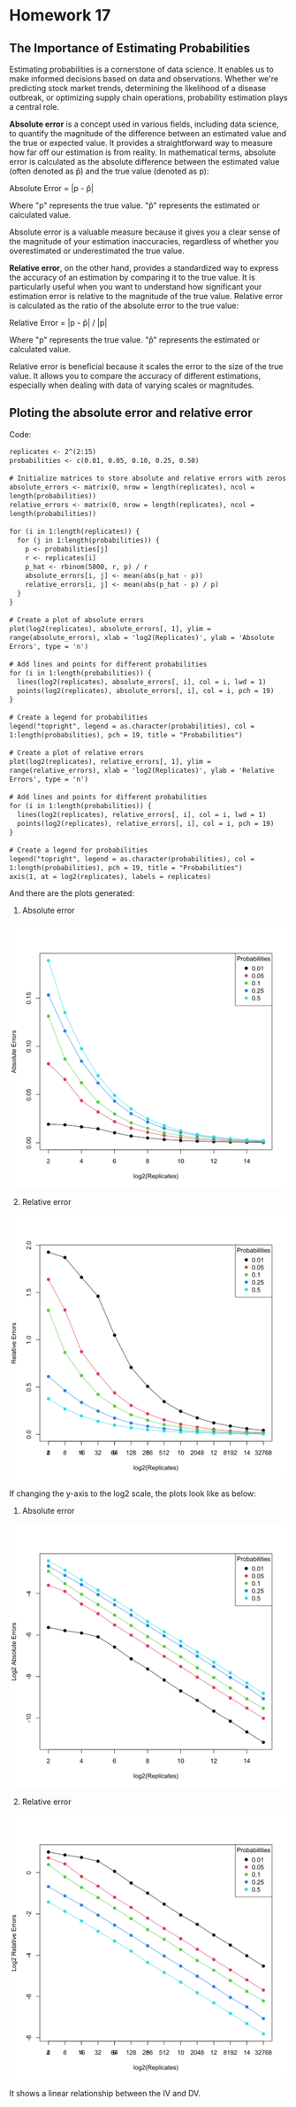 # Homework 17
## The Importance of Estimating Probabilities

Estimating probabilities is a cornerstone of data science. It enables us to make informed decisions based on data and observations. Whether we're predicting stock market trends, determining the likelihood of a disease outbreak, or optimizing supply chain operations, probability estimation plays a central role.

**Absolute error** is a concept used in various fields, including data science, to quantify the magnitude of the difference between an estimated value and the true or expected value. It provides a straightforward way to measure how far off our estimation is from reality. In mathematical terms, absolute error is calculated as the absolute difference between the estimated value (often denoted as p̂) and the true value (denoted as p):

Absolute Error = |p - p̂|

Where "p" represents the true value.
"p̂" represents the estimated or calculated value.

Absolute error is a valuable measure because it gives you a clear sense of the magnitude of your estimation inaccuracies, regardless of whether you overestimated or underestimated the true value.

**Relative error**, on the other hand, provides a standardized way to express the accuracy of an estimation by comparing it to the true value. It is particularly useful when you want to understand how significant your estimation error is relative to the magnitude of the true value. Relative error is calculated as the ratio of the absolute error to the true value:

Relative Error = |p - p̂| / |p|

Where "p" represents the true value.
"p̂" represents the estimated or calculated value.

Relative error is beneficial because it scales the error to the size of the true value. It allows you to compare the accuracy of different estimations, especially when dealing with data of varying scales or magnitudes.


## Ploting the absolute error and relative error
Code:
``````
replicates <- 2^(2:15)
probabilities <- c(0.01, 0.05, 0.10, 0.25, 0.50)

# Initialize matrices to store absolute and relative errors with zeros
absolute_errors <- matrix(0, nrow = length(replicates), ncol = length(probabilities))
relative_errors <- matrix(0, nrow = length(replicates), ncol = length(probabilities))

for (i in 1:length(replicates)) {
  for (j in 1:length(probabilities)) {
    p <- probabilities[j]
    r <- replicates[i]
    p_hat <- rbinom(5000, r, p) / r
    absolute_errors[i, j] <- mean(abs(p_hat - p))
    relative_errors[i, j] <- mean(abs(p_hat - p) / p)
  }
}

# Create a plot of absolute errors
plot(log2(replicates), absolute_errors[, 1], ylim = range(absolute_errors), xlab = 'log2(Replicates)', ylab = 'Absolute Errors', type = 'n')

# Add lines and points for different probabilities
for (i in 1:length(probabilities)) {
  lines(log2(replicates), absolute_errors[, i], col = i, lwd = 1)
  points(log2(replicates), absolute_errors[, i], col = i, pch = 19)
}

# Create a legend for probabilities
legend("topright", legend = as.character(probabilities), col = 1:length(probabilities), pch = 19, title = "Probabilities")

# Create a plot of relative errors
plot(log2(replicates), relative_errors[, 1], ylim = range(relative_errors), xlab = 'log2(Replicates)', ylab = 'Relative Errors', type = 'n')

# Add lines and points for different probabilities
for (i in 1:length(probabilities)) {
  lines(log2(replicates), relative_errors[, i], col = i, lwd = 1)
  points(log2(replicates), relative_errors[, i], col = i, pch = 19)
}

# Create a legend for probabilities
legend("topright", legend = as.character(probabilities), col = 1:length(probabilities), pch = 19, title = "Probabilities")
axis(1, at = log2(replicates), labels = replicates)
``````

And there are the plots generated:
1. Absolute error

![image](abs.png)

2. Relative error

![image](rel.png)

If changing the y-axis to the log2 scale, the plots look like as below:

1. Absolute error

![image](abs2.png)

2. Relative error

![image](rel2.png)

It shows a linear relationship between the IV and DV.

